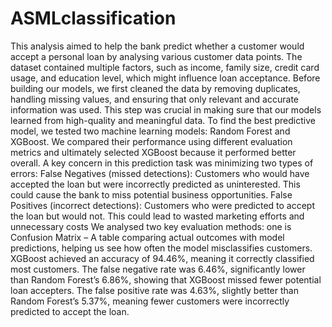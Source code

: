 # ASMLclassification

This analysis aimed to help the bank predict whether a customer would accept a personal loan
by analysing various customer data points. The dataset contained multiple factors, such as
income, family size, credit card usage, and education level, which might influence loan
acceptance. Before building our models, we first cleaned the data by removing duplicates,
handling missing values, and ensuring that only relevant and accurate information was used.
This step was crucial in making sure that our models learned from high-quality and
meaningful data.
To find the best predictive model, we tested two machine learning models: Random Forest
and XGBoost. We compared their performance using different evaluation metrics and
ultimately selected XGBoost because it performed better overall. A key concern in this
prediction task was minimizing two types of errors:
False Negatives (missed detections): Customers who would have accepted the loan but were
incorrectly predicted as uninterested. This could cause the bank to miss potential business
opportunities. False Positives (incorrect detections): Customers who were predicted to accept
the loan but would not. This could lead to wasted marketing efforts and unnecessary costs
We analysed two key evaluation methods: one is Confusion Matrix – A table comparing
actual outcomes with model predictions, helping us see how often the model misclassifies
customers.
XGBoost achieved an accuracy of 94.46%, meaning it correctly classified most customers.
The false negative rate was 6.46%, significantly lower than Random Forest’s 6.86%, showing
that XGBoost missed fewer potential loan accepters. The false positive rate was 4.63%,
slightly better than Random Forest’s 5.37%, meaning fewer customers were incorrectly
predicted to accept the loan.
